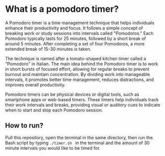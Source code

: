 # What is a pomodoro timer?

A Pomodoro timer is a time management technique that helps individuals enhance their productivity and focus. It follows a simple concept of breaking work or study sessions into intervals called "Pomodoros." Each Pomodoro typically lasts for 25 minutes, followed by a short break of around 5 minutes. After completing a set of four Pomodoros, a more extended break of 15-30 minutes is taken.

The technique is named after a tomato-shaped kitchen timer called a "Pomodoro" in Italian. The main idea behind the Pomodoro timer is to work in short bursts of focused effort, allowing for regular breaks to prevent burnout and maintain concentration. By dividing work into manageable intervals, it promotes better time management, reduces distractions, and improves overall productivity.

Pomodoro timers can be physical devices or digital tools, such as smartphone apps or web-based timers. These timers help individuals track their work intervals and breaks, providing visual or auditory cues to indicate when to start and stop each Pomodoro session.

## How to run?
Pull this repository, open the terminal in the same directory, then run the Bash script by typing <code>./timer.sh </code> in the terminal and the amount of 30 minute intervals you would like to be timed for. 